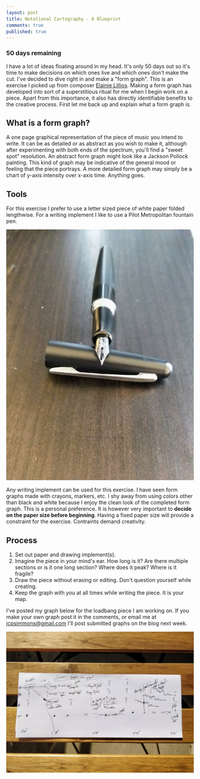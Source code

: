 ```yaml
---
layout: post
title: Notational Cartography - A Blueprint
comments: true
published: true
---
```


### 50 days remaining

I have a lot of ideas floating around in my head. It's only 50 days out so it's time to make decisions on which ones live and which ones don't make the cut. I've decided to dive right in and make a "form graph". This is an exercise I picked up from composer [Elainie Lillios](http://elillios.com/). Making a form graph has developed into sort of a superstitious ritual for me when I begin work on a piece. Apart from this importance, it also has directly identifiable benefits to the creative process. First let me back up and explain what a form graph is.

## What is a form graph?

A one page graphical representation of the piece of music you intend to write. It can be as detailed or as abstract as you wish to make it, although after experimenting with both ends of the spectrum, you'll find a "sweet spot" resolution. An abstract form graph might look like a Jackson Pollock painting. This kind of graph may be indicative of the general mood or feeling that the piece portrays. A more detailed form graph may simply be a chart of y-axis intensity over x-axis time. Anything goes.

## Tools

For this exercise I prefer to use a letter sized piece of white paper folded lengthwise. For a writing implement I like to use a Pilot Metropolitan fountain pen.

![Pilot Metropolitan](public/pilot-metropolitan.jpg)

Any writing implement can be used for this exercise. I have seen form graphs made with crayons, markers, etc. I shy away from using colors other than black and white because I enjoy the clean look of the completed form graph. This is a personal preference. It is however very important to **decide on the paper size before beginning**. Having a fixed paper size will provide a constraint for the exercise. Contraints demand creativity.

## Process

1. Set out paper and drawing implement(s).
2. Imagine the piece in your mind's ear. How long is it? Are there multiple sections or is it one long section? Where does it peak? Where is it fragile?
3. Draw the piece without erasing or editing. Don't question yourself while creating.
4. Keep the graph with you at all times while writing the piece. It is your map.

I've posted my graph below for the loadbang piece I am working on. If you make your own graph post it in the comments, or email me at [jcpsimmons@gmail.com](mailto:jcpsimmons@gmail.com) I'll post submitted graphs on the blog next week.





![Form Graph](public/form-graph.jpg)
